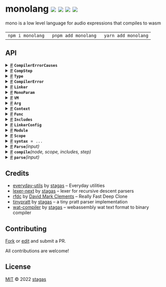 <h1>
monolang <a href="https://npmjs.org/package/monolang"><img src="https://img.shields.io/badge/npm-v2.0.0-F00.svg?colorA=000"/></a> <a href="src"><img src="https://img.shields.io/badge/loc-3,357-FFF.svg?colorA=000"/></a> <a href="https://cdn.jsdelivr.net/npm/monolang@2.0.0/dist/monolang.min.js"><img src="https://img.shields.io/badge/brotli-20.5K-333.svg?colorA=000"/></a> <a href="LICENSE"><img src="https://img.shields.io/badge/license-MIT-F0B.svg?colorA=000"/></a>
</h1>

<p></p>

mono is a low level language for audio expressions that compiles to wasm

<h4>
<table><tr><td title="Triple click to select and copy paste">
<code>npm i monolang </code>
</td><td title="Triple click to select and copy paste">
<code>pnpm add monolang </code>
</td><td title="Triple click to select and copy paste">
<code>yarn add monolang</code>
</td></tr></table>
</h4>

## API

<p>  <details id="CompilerErrorCauses$1" title="Namespace" ><summary><span><a href="#CompilerErrorCauses$1">#</a></span>  <code><strong>CompilerErrorCauses</strong></code>    </summary>  <a href="src/causes.ts#L1">src/causes.ts#L1</a>  <ul>        <p>  <details id="CompilerErrorCause$2" title="Class" ><summary><span><a href="#CompilerErrorCause$2">#</a></span>  <code><strong>CompilerErrorCause</strong></code>    </summary>  <a href="src/causes.ts#L3">src/causes.ts#L3</a>  <ul>        <p>  <details id="constructor$3" title="Constructor" ><summary><span><a href="#constructor$3">#</a></span>  <code><strong>constructor</strong></code><em>(token, short)</em>    </summary>    <ul>    <p>  <details id="new CompilerErrorCause$4" title="ConstructorSignature" ><summary><span><a href="#new CompilerErrorCause$4">#</a></span>  <code><strong>new CompilerErrorCause</strong></code><em>()</em>    </summary>    <ul><p><a href="#CompilerErrorCause$2">CompilerErrorCause</a></p>      <p>  <details id="token$5" title="Parameter" ><summary><span><a href="#token$5">#</a></span>  <code><strong>token</strong></code>    </summary>    <ul><p><span>Token</span></p>        </ul></details><details id="short$6" title="Parameter" ><summary><span><a href="#short$6">#</a></span>  <code><strong>short</strong></code>    </summary>    <ul><p>string</p>        </ul></details></p>  </ul></details></p>    </ul></details><details id="name$7" title="Property" ><summary><span><a href="#name$7">#</a></span>  <code><strong>name</strong></code>  <span><span>&nbsp;=&nbsp;</span>  <code>'CompilerUnknownError'</code></span>  </summary>  <a href="src/causes.ts#L4">src/causes.ts#L4</a>  <ul><p>string</p>        </ul></details></p></ul></details><details id="InvalidErrorCause$26" title="Class" ><summary><span><a href="#InvalidErrorCause$26">#</a></span>  <code><strong>InvalidErrorCause</strong></code>    </summary>  <a href="src/causes.ts#L15">src/causes.ts#L15</a>  <ul>        <p>  <details id="constructor$27" title="Constructor" ><summary><span><a href="#constructor$27">#</a></span>  <code><strong>constructor</strong></code><em>(token, short)</em>    </summary>    <ul>    <p>  <details id="new InvalidErrorCause$28" title="ConstructorSignature" ><summary><span><a href="#new InvalidErrorCause$28">#</a></span>  <code><strong>new InvalidErrorCause</strong></code><em>()</em>    </summary>    <ul><p><a href="#InvalidErrorCause$26">InvalidErrorCause</a></p>      <p>  <details id="token$29" title="Parameter" ><summary><span><a href="#token$29">#</a></span>  <code><strong>token</strong></code>    </summary>    <ul><p><span>Token</span></p>        </ul></details><details id="short$30" title="Parameter" ><summary><span><a href="#short$30">#</a></span>  <code><strong>short</strong></code>    </summary>    <ul><p>string</p>        </ul></details></p>  </ul></details></p>    </ul></details><details id="name$31" title="Property" ><summary><span><a href="#name$31">#</a></span>  <code><strong>name</strong></code>  <span><span>&nbsp;=&nbsp;</span>  <code>'CompilerInvalidError'</code></span>  </summary>  <a href="src/causes.ts#L16">src/causes.ts#L16</a>  <ul><p>string</p>        </ul></details></p></ul></details><details id="ReferenceErrorCause$8" title="Class" ><summary><span><a href="#ReferenceErrorCause$8">#</a></span>  <code><strong>ReferenceErrorCause</strong></code>    </summary>  <a href="src/causes.ts#L6">src/causes.ts#L6</a>  <ul>        <p>  <details id="constructor$9" title="Constructor" ><summary><span><a href="#constructor$9">#</a></span>  <code><strong>constructor</strong></code><em>(token, short)</em>    </summary>    <ul>    <p>  <details id="new ReferenceErrorCause$10" title="ConstructorSignature" ><summary><span><a href="#new ReferenceErrorCause$10">#</a></span>  <code><strong>new ReferenceErrorCause</strong></code><em>()</em>    </summary>    <ul><p><a href="#ReferenceErrorCause$8">ReferenceErrorCause</a></p>      <p>  <details id="token$11" title="Parameter" ><summary><span><a href="#token$11">#</a></span>  <code><strong>token</strong></code>    </summary>    <ul><p><span>Token</span></p>        </ul></details><details id="short$12" title="Parameter" ><summary><span><a href="#short$12">#</a></span>  <code><strong>short</strong></code>    </summary>    <ul><p>string</p>        </ul></details></p>  </ul></details></p>    </ul></details><details id="name$13" title="Property" ><summary><span><a href="#name$13">#</a></span>  <code><strong>name</strong></code>  <span><span>&nbsp;=&nbsp;</span>  <code>'CompilerReferenceError'</code></span>  </summary>  <a href="src/causes.ts#L7">src/causes.ts#L7</a>  <ul><p>string</p>        </ul></details></p></ul></details><details id="SyntaxErrorCause$20" title="Class" ><summary><span><a href="#SyntaxErrorCause$20">#</a></span>  <code><strong>SyntaxErrorCause</strong></code>    </summary>  <a href="src/causes.ts#L12">src/causes.ts#L12</a>  <ul>        <p>  <details id="constructor$21" title="Constructor" ><summary><span><a href="#constructor$21">#</a></span>  <code><strong>constructor</strong></code><em>(token, short)</em>    </summary>    <ul>    <p>  <details id="new SyntaxErrorCause$22" title="ConstructorSignature" ><summary><span><a href="#new SyntaxErrorCause$22">#</a></span>  <code><strong>new SyntaxErrorCause</strong></code><em>()</em>    </summary>    <ul><p><a href="#SyntaxErrorCause$20">SyntaxErrorCause</a></p>      <p>  <details id="token$23" title="Parameter" ><summary><span><a href="#token$23">#</a></span>  <code><strong>token</strong></code>    </summary>    <ul><p><span>Token</span></p>        </ul></details><details id="short$24" title="Parameter" ><summary><span><a href="#short$24">#</a></span>  <code><strong>short</strong></code>    </summary>    <ul><p>string</p>        </ul></details></p>  </ul></details></p>    </ul></details><details id="name$25" title="Property" ><summary><span><a href="#name$25">#</a></span>  <code><strong>name</strong></code>  <span><span>&nbsp;=&nbsp;</span>  <code>'CompilerSyntaxError'</code></span>  </summary>  <a href="src/causes.ts#L13">src/causes.ts#L13</a>  <ul><p>string</p>        </ul></details></p></ul></details><details id="TypeErrorCause$14" title="Class" ><summary><span><a href="#TypeErrorCause$14">#</a></span>  <code><strong>TypeErrorCause</strong></code>    </summary>  <a href="src/causes.ts#L9">src/causes.ts#L9</a>  <ul>        <p>  <details id="constructor$15" title="Constructor" ><summary><span><a href="#constructor$15">#</a></span>  <code><strong>constructor</strong></code><em>(token, short)</em>    </summary>    <ul>    <p>  <details id="new TypeErrorCause$16" title="ConstructorSignature" ><summary><span><a href="#new TypeErrorCause$16">#</a></span>  <code><strong>new TypeErrorCause</strong></code><em>()</em>    </summary>    <ul><p><a href="#TypeErrorCause$14">TypeErrorCause</a></p>      <p>  <details id="token$17" title="Parameter" ><summary><span><a href="#token$17">#</a></span>  <code><strong>token</strong></code>    </summary>    <ul><p><span>Token</span></p>        </ul></details><details id="short$18" title="Parameter" ><summary><span><a href="#short$18">#</a></span>  <code><strong>short</strong></code>    </summary>    <ul><p>string</p>        </ul></details></p>  </ul></details></p>    </ul></details><details id="name$19" title="Property" ><summary><span><a href="#name$19">#</a></span>  <code><strong>name</strong></code>  <span><span>&nbsp;=&nbsp;</span>  <code>'CompilerTypeError'</code></span>  </summary>  <a href="src/causes.ts#L10">src/causes.ts#L10</a>  <ul><p>string</p>        </ul></details></p></ul></details></p></ul></details><details id="CompStep$79" title="Enum" ><summary><span><a href="#CompStep$79">#</a></span>  <code><strong>CompStep</strong></code>    </summary>  <a href="src/compiler.ts#L98">src/compiler.ts#L98</a>  <ul>        <p>  <details id="Lib$80" title="EnumMember" ><summary><span><a href="#Lib$80">#</a></span>  <code><strong>Lib</strong></code>  <span><span>&nbsp;=&nbsp;</span>  <code>"lib"</code></span>  </summary>  <a href="src/compiler.ts#L99">src/compiler.ts#L99</a>  <ul>        </ul></details><details id="User$81" title="EnumMember" ><summary><span><a href="#User$81">#</a></span>  <code><strong>User</strong></code>  <span><span>&nbsp;=&nbsp;</span>  <code>"user"</code></span>  </summary>  <a href="src/compiler.ts#L100">src/compiler.ts#L100</a>  <ul>        </ul></details></p></ul></details><details id="Type$74" title="Enum" ><summary><span><a href="#Type$74">#</a></span>  <code><strong>Type</strong></code>    </summary>  <a href="src/typed.ts#L5">src/typed.ts#L5</a>  <ul>        <p>  <details id="any$75" title="EnumMember" ><summary><span><a href="#any$75">#</a></span>  <code><strong>any</strong></code>  <span><span>&nbsp;=&nbsp;</span>  <code>"any"</code></span>  </summary>  <a href="src/typed.ts#L6">src/typed.ts#L6</a>  <ul>        </ul></details><details id="bool$76" title="EnumMember" ><summary><span><a href="#bool$76">#</a></span>  <code><strong>bool</strong></code>  <span><span>&nbsp;=&nbsp;</span>  <code>"bool"</code></span>  </summary>  <a href="src/typed.ts#L7">src/typed.ts#L7</a>  <ul>        </ul></details><details id="f32$78" title="EnumMember" ><summary><span><a href="#f32$78">#</a></span>  <code><strong>f32</strong></code>  <span><span>&nbsp;=&nbsp;</span>  <code>"f32"</code></span>  </summary>  <a href="src/typed.ts#L9">src/typed.ts#L9</a>  <ul>        </ul></details><details id="i32$77" title="EnumMember" ><summary><span><a href="#i32$77">#</a></span>  <code><strong>i32</strong></code>  <span><span>&nbsp;=&nbsp;</span>  <code>"i32"</code></span>  </summary>  <a href="src/typed.ts#L8">src/typed.ts#L8</a>  <ul>        </ul></details></p></ul></details><details id="CompilerError$32" title="Class" ><summary><span><a href="#CompilerError$32">#</a></span>  <code><strong>CompilerError</strong></code>    </summary>  <a href="src/compiler.ts#L21">src/compiler.ts#L21</a>  <ul>        <p>  <details id="constructor$33" title="Constructor" ><summary><span><a href="#constructor$33">#</a></span>  <code><strong>constructor</strong></code><em>(cause)</em>    </summary>  <a href="src/compiler.ts#L23">src/compiler.ts#L23</a>  <ul>    <p>  <details id="new CompilerError$34" title="ConstructorSignature" ><summary><span><a href="#new CompilerError$34">#</a></span>  <code><strong>new CompilerError</strong></code><em>()</em>    </summary>    <ul><p><a href="#CompilerError$32">CompilerError</a></p>      <p>  <details id="cause$35" title="Parameter" ><summary><span><a href="#cause$35">#</a></span>  <code><strong>cause</strong></code>    </summary>    <ul><p><span>Error</span></p>        </ul></details></p>  </ul></details></p>    </ul></details><details id="cause$36" title="Property" ><summary><span><a href="#cause$36">#</a></span>  <code><strong>cause</strong></code>    </summary>  <a href="src/compiler.ts#L14">src/compiler.ts#L14</a>  <ul><p><a href="#ReferenceErrorCause$8">ReferenceErrorCause</a> | <a href="#TypeErrorCause$14">TypeErrorCause</a> | <a href="#SyntaxErrorCause$20">SyntaxErrorCause</a> | <a href="#InvalidErrorCause$26">InvalidErrorCause</a></p>        </ul></details><details id="name$37" title="Property" ><summary><span><a href="#name$37">#</a></span>  <code><strong>name</strong></code>  <span><span>&nbsp;=&nbsp;</span>  <code>'CompilerError'</code></span>  </summary>  <a href="src/compiler.ts#L22">src/compiler.ts#L22</a>  <ul><p>string</p>        </ul></details></p></ul></details><details id="Linker$91" title="Class" ><summary><span><a href="#Linker$91">#</a></span>  <code><strong>Linker</strong></code>    </summary>  <a href="src/linker.ts#L17">src/linker.ts#L17</a>  <ul>        <p>  <details id="constructor$92" title="Constructor" ><summary><span><a href="#constructor$92">#</a></span>  <code><strong>constructor</strong></code><em>(config)</em>    </summary>  <a href="src/linker.ts#L32">src/linker.ts#L32</a>  <ul>    <p>  <details id="new Linker$93" title="ConstructorSignature" ><summary><span><a href="#new Linker$93">#</a></span>  <code><strong>new Linker</strong></code><em>()</em>    </summary>    <ul><p><a href="#Linker$91">Linker</a></p>      <p>  <details id="config$94" title="Parameter" ><summary><span><a href="#config$94">#</a></span>  <code><strong>config</strong></code>    </summary>    <ul><p><a href="#LinkerConfig$88">LinkerConfig</a></p>        </ul></details></p>  </ul></details></p>    </ul></details><details id="binary$108" title="Property" ><summary><span><a href="#binary$108">#</a></span>  <code><strong>binary</strong></code>    </summary>  <a href="src/linker.ts#L28">src/linker.ts#L28</a>  <ul><p><span>Uint8Array</span></p>        </ul></details><details id="config$96" title="Property" ><summary><span><a href="#config$96">#</a></span>  <code><strong>config</strong></code>    </summary>  <a href="src/linker.ts#L21">src/linker.ts#L21</a>  <ul><p><a href="#LinkerConfig$88">LinkerConfig</a></p>        </ul></details><details id="id$95" title="Property" ><summary><span><a href="#id$95">#</a></span>  <code><strong>id</strong></code>  <span><span>&nbsp;=&nbsp;</span>  <code>...</code></span>  </summary>  <a href="src/linker.ts#L18">src/linker.ts#L18</a>  <ul><p>string</p>        </ul></details><details id="instance$110" title="Property" ><summary><span><a href="#instance$110">#</a></span>  <code><strong>instance</strong></code>    </summary>  <a href="src/linker.ts#L30">src/linker.ts#L30</a>  <ul><p><span>Instance</span></p>        </ul></details><details id="lib$102" title="Property" ><summary><span><a href="#lib$102">#</a></span>  <code><strong>lib</strong></code>    </summary>  <a href="src/linker.ts#L24">src/linker.ts#L24</a>  <ul><p>{<p>  <details id="context$104" title="Property" ><summary><span><a href="#context$104">#</a></span>  <code><strong>context</strong></code>    </summary>  <a href="src/linker.ts#L24">src/linker.ts#L24</a>  <ul><p><span>Context</span></p>        </ul></details><details id="includes$106" title="Property" ><summary><span><a href="#includes$106">#</a></span>  <code><strong>includes</strong></code>    </summary>  <a href="src/linker.ts#L24">src/linker.ts#L24</a>  <ul><p><a href="#Includes$60">Includes</a></p>        </ul></details><details id="scope$105" title="Property" ><summary><span><a href="#scope$105">#</a></span>  <code><strong>scope</strong></code>    </summary>  <a href="src/linker.ts#L24">src/linker.ts#L24</a>  <ul><p><a href="#Scope$38">Scope</a></p>        </ul></details></p>}</p>        </ul></details><details id="memory$109" title="Property" ><summary><span><a href="#memory$109">#</a></span>  <code><strong>memory</strong></code>    </summary>  <a href="src/linker.ts#L29">src/linker.ts#L29</a>  <ul><p><span>Memory</span></p>        </ul></details><details id="module$97" title="Property" ><summary><span><a href="#module$97">#</a></span>  <code><strong>module</strong></code>    </summary>  <a href="src/linker.ts#L22">src/linker.ts#L22</a>  <ul><p><a href="#Module$66">Module</a></p>        </ul></details><details id="mono$107" title="Property" ><summary><span><a href="#mono$107">#</a></span>  <code><strong>mono</strong></code>  <span><span>&nbsp;=&nbsp;</span>  <code>{}</code></span>  </summary>  <a href="src/linker.ts#L25">src/linker.ts#L25</a>  <ul><p><span>Record</span>&lt;string, string&gt;</p>        </ul></details><details id="sexpr$98" title="Property" ><summary><span><a href="#sexpr$98">#</a></span>  <code><strong>sexpr</strong></code>  <span><span>&nbsp;=&nbsp;</span>  <code>...</code></span>  </summary>  <a href="src/linker.ts#L23">src/linker.ts#L23</a>  <ul><p><details id="__type$99" title="Function" ><summary><span><a href="#__type$99">#</a></span>  <em>(linker)</em>    </summary>    <ul>    <p>    <details id="linker$101" title="Parameter" ><summary><span><a href="#linker$101">#</a></span>  <code><strong>linker</strong></code>    </summary>    <ul><p><a href="#Linker$91">Linker</a></p>        </ul></details>  <p><strong></strong><em>(linker)</em>  &nbsp;=&gt;  <ul><span>SExpr</span></ul></p></p>    </ul></details></p>        </ul></details><details id="link$113" title="Method" ><summary><span><a href="#link$113">#</a></span>  <code><strong>link</strong></code><em>(src)</em>    </summary>  <a href="src/linker.ts#L51">src/linker.ts#L51</a>  <ul>    <p>    <details id="src$115" title="Parameter" ><summary><span><a href="#src$115">#</a></span>  <code><strong>src</strong></code>    </summary>    <ul><p>string</p>        </ul></details>  <p><strong>link</strong><em>(src)</em>  &nbsp;=&gt;  <ul>void</ul></p></p>    </ul></details><details id="linkLib$116" title="Method" ><summary><span><a href="#linkLib$116">#</a></span>  <code><strong>linkLib</strong></code><em>(lib)</em>    </summary>  <a href="src/linker.ts#L78">src/linker.ts#L78</a>  <ul>    <p>    <details id="lib$118" title="Parameter" ><summary><span><a href="#lib$118">#</a></span>  <code><strong>lib</strong></code>    </summary>    <ul><p><span>Record</span>&lt;string, string | <details id="__type$119" title="Function" ><summary><span><a href="#__type$119">#</a></span>  <em>(config)</em>    </summary>    <ul>    <p>    <details id="config$121" title="Parameter" ><summary><span><a href="#config$121">#</a></span>  <code><strong>config</strong></code>    </summary>    <ul><p><a href="#LinkerConfig$88">LinkerConfig</a></p>        </ul></details>  <p><strong></strong><em>(config)</em>  &nbsp;=&gt;  <ul>string</ul></p></p>    </ul></details>&gt;</p>        </ul></details>  <p><strong>linkLib</strong><em>(lib)</em>  &nbsp;=&gt;  <ul>void</ul></p></p>    </ul></details><details id="linkMono$128" title="Method" ><summary><span><a href="#linkMono$128">#</a></span>  <code><strong>linkMono</strong></code><em>(monolib)</em>    </summary>  <a href="src/linker.ts#L106">src/linker.ts#L106</a>  <ul>    <p>    <details id="monolib$130" title="Parameter" ><summary><span><a href="#monolib$130">#</a></span>  <code><strong>monolib</strong></code>    </summary>    <ul><p><span>Record</span>&lt;string, string&gt;</p>        </ul></details>  <p><strong>linkMono</strong><em>(monolib)</em>  &nbsp;=&gt;  <ul>void</ul></p></p>    </ul></details><details id="linkSExpr$122" title="Method" ><summary><span><a href="#linkSExpr$122">#</a></span>  <code><strong>linkSExpr</strong></code><em>(fn)</em>    </summary>  <a href="src/linker.ts#L102">src/linker.ts#L102</a>  <ul>    <p>    <details id="fn$124" title="Function" ><summary><span><a href="#fn$124">#</a></span>  <code><strong>fn</strong></code><em>(linker)</em>    </summary>    <ul>    <p>    <details id="linker$127" title="Parameter" ><summary><span><a href="#linker$127">#</a></span>  <code><strong>linker</strong></code>    </summary>    <ul><p><a href="#Linker$91">Linker</a></p>        </ul></details>  <p><strong>fn</strong><em>(linker)</em>  &nbsp;=&gt;  <ul><span>SExpr</span></ul></p></p>    </ul></details>  <p><strong>linkSExpr</strong><em>(fn)</em>  &nbsp;=&gt;  <ul>void</ul></p></p>    </ul></details><details id="make$111" title="Method" ><summary><span><a href="#make$111">#</a></span>  <code><strong>make</strong></code><em>()</em>    </summary>  <a href="src/linker.ts#L37">src/linker.ts#L37</a>  <ul>    <p>      <p><strong>make</strong><em>()</em>  &nbsp;=&gt;  <ul><span>Promise</span>&lt;void&gt;</ul></p></p>    </ul></details></p></ul></details><details id="MonoParam$147" title="Class" ><summary><span><a href="#MonoParam$147">#</a></span>  <code><strong>MonoParam</strong></code>    </summary>  <a href="src/vm.ts#L21">src/vm.ts#L21</a>  <ul>        <p>  <details id="constructor$148" title="Constructor" ><summary><span><a href="#constructor$148">#</a></span>  <code><strong>constructor</strong></code><em>(data)</em>    </summary>  <a href="src/vm.ts#L37">src/vm.ts#L37</a>  <ul>    <p>  <details id="new MonoParam$149" title="ConstructorSignature" ><summary><span><a href="#new MonoParam$149">#</a></span>  <code><strong>new MonoParam</strong></code><em>()</em>    </summary>    <ul><p><a href="#MonoParam$147">MonoParam</a></p>      <p>  <details id="data$150" title="Parameter" ><summary><span><a href="#data$150">#</a></span>  <code><strong>data</strong></code>    </summary>    <ul><p><span>Partial</span>&lt;<a href="#MonoParam$147">MonoParam</a>&gt;</p>        </ul></details></p>  </ul></details></p>    </ul></details><details id="defaultValue$162" title="Property" ><summary><span><a href="#defaultValue$162">#</a></span>  <code><strong>defaultValue</strong></code>    </summary>  <a href="src/vm.ts#L33">src/vm.ts#L33</a>  <ul><p>number</p>        </ul></details><details id="id$151" title="Property" ><summary><span><a href="#id$151">#</a></span>  <code><strong>id</strong></code>    </summary>  <a href="src/vm.ts#L22">src/vm.ts#L22</a>  <ul><p><span>Token</span></p>        </ul></details><details id="maxValue$161" title="Property" ><summary><span><a href="#maxValue$161">#</a></span>  <code><strong>maxValue</strong></code>    </summary>  <a href="src/vm.ts#L32">src/vm.ts#L32</a>  <ul><p>number</p>        </ul></details><details id="minValue$160" title="Property" ><summary><span><a href="#minValue$160">#</a></span>  <code><strong>minValue</strong></code>    </summary>  <a href="src/vm.ts#L31">src/vm.ts#L31</a>  <ul><p>number</p>        </ul></details><details id="name$159" title="Property" ><summary><span><a href="#name$159">#</a></span>  <code><strong>name</strong></code>    </summary>  <a href="src/vm.ts#L30">src/vm.ts#L30</a>  <ul><p>string</p>        </ul></details><details id="normalValue$163" title="Property" ><summary><span><a href="#normalValue$163">#</a></span>  <code><strong>normalValue</strong></code>    </summary>  <a href="src/vm.ts#L34">src/vm.ts#L34</a>  <ul><p>number</p>        </ul></details><details id="scaleValue$164" title="Property" ><summary><span><a href="#scaleValue$164">#</a></span>  <code><strong>scaleValue</strong></code>    </summary>  <a href="src/vm.ts#L35">src/vm.ts#L35</a>  <ul><p>number</p>        </ul></details><details id="source$153" title="Property" ><summary><span><a href="#source$153">#</a></span>  <code><strong>source</strong></code>    </summary>  <a href="src/vm.ts#L24">src/vm.ts#L24</a>  <ul><p>{<p>  <details id="arg$155" title="Property" ><summary><span><a href="#arg$155">#</a></span>  <code><strong>arg</strong></code>    </summary>  <a href="src/vm.ts#L25">src/vm.ts#L25</a>  <ul><p>string</p>        </ul></details><details id="default$158" title="Property" ><summary><span><a href="#default$158">#</a></span>  <code><strong>default</strong></code>    </summary>  <a href="src/vm.ts#L28">src/vm.ts#L28</a>  <ul><p>string</p>        </ul></details><details id="id$156" title="Property" ><summary><span><a href="#id$156">#</a></span>  <code><strong>id</strong></code>    </summary>  <a href="src/vm.ts#L26">src/vm.ts#L26</a>  <ul><p>string</p>        </ul></details><details id="range$157" title="Property" ><summary><span><a href="#range$157">#</a></span>  <code><strong>range</strong></code>    </summary>  <a href="src/vm.ts#L27">src/vm.ts#L27</a>  <ul><p>string</p>        </ul></details></p>}</p>        </ul></details><details id="sourceIndex$152" title="Property" ><summary><span><a href="#sourceIndex$152">#</a></span>  <code><strong>sourceIndex</strong></code>    </summary>  <a href="src/vm.ts#L23">src/vm.ts#L23</a>  <ul><p>number</p>        </ul></details><details id="normalize$165" title="Method" ><summary><span><a href="#normalize$165">#</a></span>  <code><strong>normalize</strong></code><em>(value)</em>    </summary>  <a href="src/vm.ts#L43">src/vm.ts#L43</a>  <ul>    <p>    <details id="value$167" title="Parameter" ><summary><span><a href="#value$167">#</a></span>  <code><strong>value</strong></code>    </summary>    <ul><p>number</p>        </ul></details>  <p><strong>normalize</strong><em>(value)</em>  &nbsp;=&gt;  <ul>number</ul></p></p>    </ul></details><details id="scale$168" title="Method" ><summary><span><a href="#scale$168">#</a></span>  <code><strong>scale</strong></code><em>(normal)</em>    </summary>  <a href="src/vm.ts#L47">src/vm.ts#L47</a>  <ul>    <p>    <details id="normal$170" title="Parameter" ><summary><span><a href="#normal$170">#</a></span>  <code><strong>normal</strong></code>    </summary>    <ul><p>number</p>        </ul></details>  <p><strong>scale</strong><em>(normal)</em>  &nbsp;=&gt;  <ul>number</ul></p></p>    </ul></details></p></ul></details><details id="VM$171" title="Class" ><summary><span><a href="#VM$171">#</a></span>  <code><strong>VM</strong></code>    </summary>  <a href="src/vm.ts#L52">src/vm.ts#L52</a>  <ul>        <p>  <details id="constructor$172" title="Constructor" ><summary><span><a href="#constructor$172">#</a></span>  <code><strong>constructor</strong></code><em>(config)</em>    </summary>  <a href="src/vm.ts#L67">src/vm.ts#L67</a>  <ul>    <p>  <details id="new VM$173" title="ConstructorSignature" ><summary><span><a href="#new VM$173">#</a></span>  <code><strong>new VM</strong></code><em>()</em>    </summary>    <ul><p><a href="#VM$171">VM</a></p>      <p>  <details id="config$174" title="Parameter" ><summary><span><a href="#config$174">#</a></span>  <code><strong>config</strong></code>  <span><span>&nbsp;=&nbsp;</span>  <code>{}</code></span>  </summary>    <ul><p><span>Partial</span>&lt;<a href="#LinkerConfig$88">LinkerConfig</a>&gt;</p>        </ul></details></p>  </ul></details></p>    </ul></details><details id="code$177" title="Property" ><summary><span><a href="#code$177">#</a></span>  <code><strong>code</strong></code>  <span><span>&nbsp;=&nbsp;</span>  <code>''</code></span>  </summary>  <a href="src/vm.ts#L56">src/vm.ts#L56</a>  <ul><p>string</p>        </ul></details><details id="config$178" title="Property" ><summary><span><a href="#config$178">#</a></span>  <code><strong>config</strong></code>    </summary>  <a href="src/vm.ts#L58">src/vm.ts#L58</a>  <ul><p><a href="#LinkerConfig$88">LinkerConfig</a></p>        </ul></details><details id="inputs$182" title="Property" ><summary><span><a href="#inputs$182">#</a></span>  <code><strong>inputs</strong></code>    </summary>  <a href="src/vm.ts#L64">src/vm.ts#L64</a>  <ul><p><span>Float32Array</span>  []</p>        </ul></details><details id="instance$181" title="Property" ><summary><span><a href="#instance$181">#</a></span>  <code><strong>instance</strong></code>    </summary>  <a href="src/vm.ts#L62">src/vm.ts#L62</a>  <ul><p><span>Instance</span></p>        </ul></details><details id="isReady$175" title="Property" ><summary><span><a href="#isReady$175">#</a></span>  <code><strong>isReady</strong></code>  <span><span>&nbsp;=&nbsp;</span>  <code>false</code></span>  </summary>  <a href="src/vm.ts#L53">src/vm.ts#L53</a>  <ul><p>boolean</p>        </ul></details><details id="linker$179" title="Property" ><summary><span><a href="#linker$179">#</a></span>  <code><strong>linker</strong></code>    </summary>  <a href="src/vm.ts#L60">src/vm.ts#L60</a>  <ul><p><a href="#Linker$91">Linker</a></p>        </ul></details><details id="module$180" title="Property" ><summary><span><a href="#module$180">#</a></span>  <code><strong>module</strong></code>    </summary>  <a href="src/vm.ts#L61">src/vm.ts#L61</a>  <ul><p><a href="#Module$66">Module</a></p>        </ul></details><details id="outputs$183" title="Property" ><summary><span><a href="#outputs$183">#</a></span>  <code><strong>outputs</strong></code>    </summary>  <a href="src/vm.ts#L65">src/vm.ts#L65</a>  <ul><p><span>Float32Array</span>  []</p>        </ul></details><details id="skipMono$176" title="Property" ><summary><span><a href="#skipMono$176">#</a></span>  <code><strong>skipMono</strong></code>  <span><span>&nbsp;=&nbsp;</span>  <code>false</code></span>  </summary>  <a href="src/vm.ts#L54">src/vm.ts#L54</a>  <ul><p>boolean</p>        </ul></details><details id="exports$186" title="Accessor" ><summary><span><a href="#exports$186">#</a></span>  <code><strong>exports</strong></code>    </summary>  <a href="src/vm.ts#L81">src/vm.ts#L81</a>  <ul>        </ul></details><details id="f_params$200" title="Accessor" ><summary><span><a href="#f_params$200">#</a></span>  <code><strong>f_params</strong></code>    </summary>  <a href="src/vm.ts#L133">src/vm.ts#L133</a>  <ul>        </ul></details><details id="f_type$198" title="Accessor" ><summary><span><a href="#f_type$198">#</a></span>  <code><strong>f_type</strong></code>    </summary>  <a href="src/vm.ts#L129">src/vm.ts#L129</a>  <ul>        </ul></details><details id="funcs$194" title="Accessor" ><summary><span><a href="#funcs$194">#</a></span>  <code><strong>funcs</strong></code>    </summary>  <a href="src/vm.ts#L87">src/vm.ts#L87</a>  <ul>        </ul></details><details id="params$196" title="Accessor" ><summary><span><a href="#params$196">#</a></span>  <code><strong>params</strong></code>    </summary>  <a href="src/vm.ts#L91">src/vm.ts#L91</a>  <ul>        </ul></details><details id="linkLib$184" title="Method" ><summary><span><a href="#linkLib$184">#</a></span>  <code><strong>linkLib</strong></code><em>()</em>    </summary>  <a href="src/vm.ts#L75">src/vm.ts#L75</a>  <ul>    <p>      <p><strong>linkLib</strong><em>()</em>  &nbsp;=&gt;  <ul>void</ul></p></p>    </ul></details><details id="setCode$202" title="Method" ><summary><span><a href="#setCode$202">#</a></span>  <code><strong>setCode</strong></code><em>(code)</em>    </summary>  <a href="src/vm.ts#L137">src/vm.ts#L137</a>  <ul>    <p>    <details id="code$204" title="Parameter" ><summary><span><a href="#code$204">#</a></span>  <code><strong>code</strong></code>    </summary>    <ul><p>string</p>        </ul></details>  <p><strong>setCode</strong><em>(code)</em>  &nbsp;=&gt;  <ul><span>Promise</span>&lt;void&gt;</ul></p></p>    </ul></details></p></ul></details><details id="Arg$41" title="Interface" ><summary><span><a href="#Arg$41">#</a></span>  <code><strong>Arg</strong></code>    </summary>  <a href="src/compiler.ts#L58">src/compiler.ts#L58</a>  <ul>        <p>  <details id="default$45" title="Property" ><summary><span><a href="#default$45">#</a></span>  <code><strong>default</strong></code>    </summary>  <a href="src/compiler.ts#L62">src/compiler.ts#L62</a>  <ul><p><span>SExpr</span></p>        </ul></details><details id="export$44" title="Property" ><summary><span><a href="#export$44">#</a></span>  <code><strong>export</strong></code>    </summary>  <a href="src/compiler.ts#L61">src/compiler.ts#L61</a>  <ul><p>boolean</p>        </ul></details><details id="id$42" title="Property" ><summary><span><a href="#id$42">#</a></span>  <code><strong>id</strong></code>    </summary>  <a href="src/compiler.ts#L59">src/compiler.ts#L59</a>  <ul><p><span>Token</span></p>        </ul></details><details id="originalDefault$46" title="Property" ><summary><span><a href="#originalDefault$46">#</a></span>  <code><strong>originalDefault</strong></code>    </summary>  <a href="src/compiler.ts#L63">src/compiler.ts#L63</a>  <ul><p><span>SExpr</span></p>        </ul></details><details id="range$47" title="Property" ><summary><span><a href="#range$47">#</a></span>  <code><strong>range</strong></code>    </summary>  <a href="src/compiler.ts#L64">src/compiler.ts#L64</a>  <ul><p><span>SExpr</span></p>        </ul></details><details id="type$43" title="Property" ><summary><span><a href="#type$43">#</a></span>  <code><strong>type</strong></code>    </summary>  <a href="src/compiler.ts#L60">src/compiler.ts#L60</a>  <ul><p><a href="#Type$74">Type</a></p>        </ul></details></p></ul></details><details id="Context$48" title="Interface" ><summary><span><a href="#Context$48">#</a></span>  <code><strong>Context</strong></code>    </summary>  <a href="src/compiler.ts#L67">src/compiler.ts#L67</a>  <ul>        <p>  <details id="elements$52" title="Property" ><summary><span><a href="#elements$52">#</a></span>  <code><strong>elements</strong></code>    </summary>  <a href="src/compiler.ts#L71">src/compiler.ts#L71</a>  <ul><p><span>Record</span>&lt;string, <span>Token</span>&gt;</p>        </ul></details><details id="offsets$51" title="Property" ><summary><span><a href="#offsets$51">#</a></span>  <code><strong>offsets</strong></code>    </summary>  <a href="src/compiler.ts#L70">src/compiler.ts#L70</a>  <ul><p><span>Record</span>&lt;string, number&gt;</p>        </ul></details><details id="params$49" title="Property" ><summary><span><a href="#params$49">#</a></span>  <code><strong>params</strong></code>    </summary>  <a href="src/compiler.ts#L68">src/compiler.ts#L68</a>  <ul><p><a href="#Arg$41">Arg</a>  []</p>        </ul></details><details id="scope$50" title="Property" ><summary><span><a href="#scope$50">#</a></span>  <code><strong>scope</strong></code>    </summary>  <a href="src/compiler.ts#L69">src/compiler.ts#L69</a>  <ul><p><a href="#Scope$38">Scope</a></p>        </ul></details></p></ul></details><details id="Func$53" title="Interface" ><summary><span><a href="#Func$53">#</a></span>  <code><strong>Func</strong></code>    </summary>  <a href="src/compiler.ts#L74">src/compiler.ts#L74</a>  <ul>        <p>  <details id="body$58" title="Property" ><summary><span><a href="#body$58">#</a></span>  <code><strong>body</strong></code>    </summary>  <a href="src/compiler.ts#L79">src/compiler.ts#L79</a>  <ul><p><span>SExpr</span></p>        </ul></details><details id="context$57" title="Property" ><summary><span><a href="#context$57">#</a></span>  <code><strong>context</strong></code>    </summary>  <a href="src/compiler.ts#L78">src/compiler.ts#L78</a>  <ul><p><a href="#Context$48">Context</a></p>        </ul></details><details id="id$54" title="Property" ><summary><span><a href="#id$54">#</a></span>  <code><strong>id</strong></code>    </summary>  <a href="src/compiler.ts#L75">src/compiler.ts#L75</a>  <ul><p><span>Token</span></p>        </ul></details><details id="params$55" title="Property" ><summary><span><a href="#params$55">#</a></span>  <code><strong>params</strong></code>    </summary>  <a href="src/compiler.ts#L76">src/compiler.ts#L76</a>  <ul><p><a href="#Arg$41">Arg</a>  []</p>        </ul></details><details id="result$56" title="Property" ><summary><span><a href="#result$56">#</a></span>  <code><strong>result</strong></code>    </summary>  <a href="src/compiler.ts#L77">src/compiler.ts#L77</a>  <ul><p><a href="#Type$74">Type</a></p>        </ul></details><details id="source$59" title="Property" ><summary><span><a href="#source$59">#</a></span>  <code><strong>source</strong></code>    </summary>  <a href="src/compiler.ts#L80">src/compiler.ts#L80</a>  <ul><p><span>SExpr</span></p>        </ul></details></p></ul></details><details id="Includes$60" title="Interface" ><summary><span><a href="#Includes$60">#</a></span>  <code><strong>Includes</strong></code>    </summary>  <a href="src/compiler.ts#L85">src/compiler.ts#L85</a>  <ul>        </ul></details><details id="LinkerConfig$88" title="Interface" ><summary><span><a href="#LinkerConfig$88">#</a></span>  <code><strong>LinkerConfig</strong></code>    </summary>  <a href="src/linker.ts#L12">src/linker.ts#L12</a>  <ul>        <p>  <details id="memory$89" title="Property" ><summary><span><a href="#memory$89">#</a></span>  <code><strong>memory</strong></code>    </summary>  <a href="src/linker.ts#L13">src/linker.ts#L13</a>  <ul><p><span>MemoryDescriptor</span></p>        </ul></details><details id="metrics$90" title="Property" ><summary><span><a href="#metrics$90">#</a></span>  <code><strong>metrics</strong></code>    </summary>  <a href="src/linker.ts#L14">src/linker.ts#L14</a>  <ul><p>number | boolean</p>        </ul></details></p></ul></details><details id="Module$66" title="Interface" ><summary><span><a href="#Module$66">#</a></span>  <code><strong>Module</strong></code>    </summary>  <a href="src/compiler.ts#L89">src/compiler.ts#L89</a>  <ul>        <p>  <details id="body$67" title="Property" ><summary><span><a href="#body$67">#</a></span>  <code><strong>body</strong></code>    </summary>  <a href="src/compiler.ts#L90">src/compiler.ts#L90</a>  <ul><p><span>SExpr</span></p>        </ul></details><details id="funcs$68" title="Property" ><summary><span><a href="#funcs$68">#</a></span>  <code><strong>funcs</strong></code>    </summary>  <a href="src/compiler.ts#L91">src/compiler.ts#L91</a>  <ul><p><span>Record</span>&lt;string, <a href="#Func$53">Func</a>&gt;</p>        </ul></details><details id="typeOf$69" title="Method" ><summary><span><a href="#typeOf$69">#</a></span>  <code><strong>typeOf</strong></code><em>(x)</em>    </summary>  <a href="src/compiler.ts#L92">src/compiler.ts#L92</a>  <ul>    <p>    <details id="x$71" title="Parameter" ><summary><span><a href="#x$71">#</a></span>  <code><strong>x</strong></code>    </summary>    <ul><p>any</p>        </ul></details>  <p><strong>typeOf</strong><em>(x)</em>  &nbsp;=&gt;  <ul><a href="#Type$74">Type</a></ul></p></p>    </ul></details><details id="valueOf$72" title="Method" ><summary><span><a href="#valueOf$72">#</a></span>  <code><strong>valueOf</strong></code><em>()</em>    </summary>  <a href="src/compiler.ts#L93">src/compiler.ts#L93</a>  <ul>    <p>      <p><strong>valueOf</strong><em>()</em>  &nbsp;=&gt;  <ul><span>SExpr</span></ul></p></p>    </ul></details></p></ul></details><details id="Scope$38" title="Interface" ><summary><span><a href="#Scope$38">#</a></span>  <code><strong>Scope</strong></code>    </summary>  <a href="src/compiler.ts#L54">src/compiler.ts#L54</a>  <ul>        </ul></details><details id="syntax$137" title="Variable" ><summary><span><a href="#syntax$137">#</a></span>  <code><strong>syntax</strong></code>  <span><span>&nbsp;=&nbsp;</span>  <code>...</code></span>  </summary>  <a href="src/syntax.ts#L10">src/syntax.ts#L10</a>  <ul><p>{<p>  <details id="comment$139" title="Property" ><summary><span><a href="#comment$139">#</a></span>  <code><strong>comment</strong></code>  <span><span>&nbsp;=&nbsp;</span>  <code>...</code></span>  </summary>    <ul><p><span>RegExp</span></p>        </ul></details><details id="declare$141" title="Property" ><summary><span><a href="#declare$141">#</a></span>  <code><strong>declare</strong></code>  <span><span>&nbsp;=&nbsp;</span>  <code>...</code></span>  </summary>    <ul><p><span>RegExp</span></p>        </ul></details><details id="normal$143" title="Property" ><summary><span><a href="#normal$143">#</a></span>  <code><strong>normal</strong></code>  <span><span>&nbsp;=&nbsp;</span>  <code>ids</code></span>  </summary>    <ul><p><span>RegExp</span></p>        </ul></details><details id="number$145" title="Property" ><summary><span><a href="#number$145">#</a></span>  <code><strong>number</strong></code>  <span><span>&nbsp;=&nbsp;</span>  <code>num</code></span>  </summary>    <ul><p><span>RegExp</span></p>        </ul></details><details id="operator$146" title="Property" ><summary><span><a href="#operator$146">#</a></span>  <code><strong>operator</strong></code>  <span><span>&nbsp;=&nbsp;</span>  <code>ops</code></span>  </summary>    <ul><p><span>RegExp</span></p>        </ul></details><details id="property$140" title="Property" ><summary><span><a href="#property$140">#</a></span>  <code><strong>property</strong></code>  <span><span>&nbsp;=&nbsp;</span>  <code>...</code></span>  </summary>    <ul><p><span>RegExp</span></p>        </ul></details><details id="punctuation$144" title="Property" ><summary><span><a href="#punctuation$144">#</a></span>  <code><strong>punctuation</strong></code>  <span><span>&nbsp;=&nbsp;</span>  <code>...</code></span>  </summary>    <ul><p><span>RegExp</span></p>        </ul></details><details id="regexp$142" title="Property" ><summary><span><a href="#regexp$142">#</a></span>  <code><strong>regexp</strong></code>  <span><span>&nbsp;=&nbsp;</span>  <code>...</code></span>  </summary>    <ul><p><span>RegExp</span></p>        </ul></details></p>}</p>        </ul></details><details id="Parse$134" title="Function" ><summary><span><a href="#Parse$134">#</a></span>  <code><strong>Parse</strong></code><em>(input)</em>    </summary>  <a href="src/parser.ts#L8">src/parser.ts#L8</a>  <ul>    <p>    <details id="input$136" title="Parameter" ><summary><span><a href="#input$136">#</a></span>  <code><strong>input</strong></code>    </summary>    <ul><p>string</p>        </ul></details>  <p><strong>Parse</strong><em>(input)</em>  &nbsp;=&gt;  <ul><span>Node</span></ul></p></p>    </ul></details><details id="compile$82" title="Function" ><summary><span><a href="#compile$82">#</a></span>  <code><strong>compile</strong></code><em>(node, scope, includes, step)</em>    </summary>  <a href="src/compiler.ts#L103">src/compiler.ts#L103</a>  <ul>    <p>    <details id="node$84" title="Parameter" ><summary><span><a href="#node$84">#</a></span>  <code><strong>node</strong></code>    </summary>    <ul><p><span>Node</span></p>        </ul></details><details id="scope$85" title="Parameter" ><summary><span><a href="#scope$85">#</a></span>  <code><strong>scope</strong></code>  <span><span>&nbsp;=&nbsp;</span>  <code>{}</code></span>  </summary>    <ul><p><a href="#Scope$38">Scope</a></p>        </ul></details><details id="includes$86" title="Parameter" ><summary><span><a href="#includes$86">#</a></span>  <code><strong>includes</strong></code>  <span><span>&nbsp;=&nbsp;</span>  <code>{}</code></span>  </summary>    <ul><p><a href="#Includes$60">Includes</a></p>        </ul></details><details id="step$87" title="Parameter" ><summary><span><a href="#step$87">#</a></span>  <code><strong>step</strong></code>  <span><span>&nbsp;=&nbsp;</span>  <code>CompStep.User</code></span>  </summary>    <ul><p><a href="#CompStep$79">CompStep</a></p>        </ul></details>  <p><strong>compile</strong><em>(node, scope, includes, step)</em>  &nbsp;=&gt;  <ul><a href="#Module$66">Module</a></ul></p></p>    </ul></details><details id="parse$131" title="Function" ><summary><span><a href="#parse$131">#</a></span>  <code><strong>parse</strong></code><em>(input)</em>    </summary>  <a href="src/parser.ts#L6">src/parser.ts#L6</a>  <ul>    <p>    <details id="input$133" title="Parameter" ><summary><span><a href="#input$133">#</a></span>  <code><strong>input</strong></code>    </summary>    <ul><p>string</p>        </ul></details>  <p><strong>parse</strong><em>(input)</em>  &nbsp;=&gt;  <ul><span>Node</span></ul></p></p>    </ul></details></p>

## Credits

- [everyday-utils](https://npmjs.org/package/everyday-utils) by [stagas](https://github.com/stagas) &ndash; Everyday utilities
- [lexer-next](https://npmjs.org/package/lexer-next) by [stagas](https://github.com/stagas) &ndash; lexer for recursive descent parsers
- [rfdc](https://npmjs.org/package/rfdc) by [David Mark Clements](https://github.com/davidmarkclements) &ndash; Really Fast Deep Clone
- [tinypratt](https://npmjs.org/package/tinypratt) by [stagas](https://github.com/stagas) &ndash; a tiny pratt parser implementation
- [wat-compiler](https://npmjs.org/package/wat-compiler) by [stagas](https://github.com/stagas) &ndash; webassembly wat text format to binary compiler

## Contributing

[Fork](https://github.com/stagas/mono/fork) or [edit](https://github.dev/stagas/mono) and submit a PR.

All contributions are welcome!

## License

<a href="LICENSE">MIT</a> &copy; 2022 [stagas](https://github.com/stagas)
